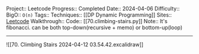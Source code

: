 Project:: Leetcode
Progress:: Completed
Date:: 2024-04-06
Difficulty:: 
BigO:: `O(n)`
Tags:: 
Techniques:: [[DP Dynamic Programming]]
Sites:: [Leetcode](https://leetcode.com/problems/climbing-stairs/description/)
Walkthrough:: 
Code:: [[70.climbing-stairs.py]]
Note:: It's fibonacci. can be both top-down(recursive + memo) or bottom-up(loop)

---
![[70. Climbing Stairs 2024-04-12 03.54.42.excalidraw]]